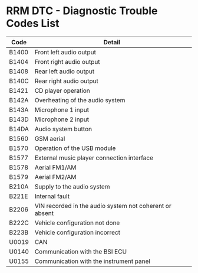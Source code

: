 # RRM DTC - Diagnostic Trouble Codes List

| Code | Detail |
| - | - |
| B1400 | Front left audio output |
| B1404 | Front right audio output |
| B1408 | Rear left audio output |
| B140C | Rear right audio output |
| B1421 | CD player operation |
| B142A | Overheating of the audio system |
| B143A | Microphone 1 input |
| B143D | Microphone 2 input |
| B14DA | Audio system button |
| B1560 | GSM aerial |
| B1570 | Operation of the USB module |
| B1577 | External music player connection interface |
| B1578 | Aerial FM1/AM |
| B1579 | Aerial FM2/AM |
| B210A | Supply to the audio system |
| B221E | Internal fault |
| B2206 | VIN recorded in the audio system not coherent or absent |
| B222C | Vehicle configuration not done |
| B223B | Vehicle configuration incorrect |
| U0019 | CAN |
| U0140 | Communication with the BSI ECU |
| U0155 | Communication with the instrument panel |
